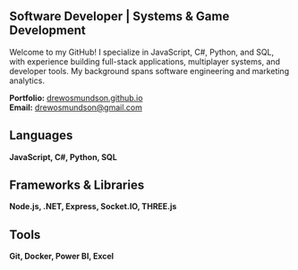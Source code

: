 
## **Software Developer** | **Systems & Game Development** 

Welcome to my GitHub! I specialize in JavaScript, C#, Python, and SQL, with experience building full-stack applications, multiplayer systems, and developer tools. My background spans software engineering and marketing analytics.

 **Portfolio:** [drewosmundson.github.io](https://drewosmundson.github.io)  
 **Email:** drewosmundson@gmail.com  
 
## Languages
**JavaScript, C#, Python, SQL**  
## Frameworks & Libraries 
**Node.js, .NET, Express, Socket.IO, THREE.js**  
## Tools
**Git, Docker, Power BI, Excel**


